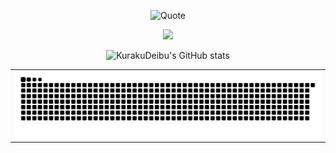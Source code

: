 <!--
**KurakuDeibu/KurakuDeibu** is a ✨ _special_ ✨ repository because its `README.md` (this file) appears on your GitHub profile.
Here are some ideas to get you started:

- 🔭 I’m currently working on ...
- 🌱 I’m currently learning ...
- 👯 I’m looking to collaborate on ...
- 🤔 I’m looking for help with ...
- 💬 Ask me about ...
- 📫 How to reach me: ...
- 😄 Pronouns: ...
- ⚡ Fun fact: ...
-->

<div align="center" >
  
<!-- Quotes -->
<!--<img src="https://quotes-github-readme.vercel.app/api?type=horizontal&theme=dark" /><br> -->
![Quote](https://github-readme-quotes-bay.vercel.app/quote?theme=dark&animation=default&layout=churchill&font=default&quoteType=random&fontColor=white)

<!-- GitHub-->
<img  src="https://github-profile-trophy.vercel.app/?username=KurakuDeibu&theme=gruvbox&row=1&column=6&no-frame=true&no-bg=true" /><br>

<!-- Github Stats-->
![KurakuDeibu's GitHub stats](https://github-readme-stats.vercel.app/api?username=KurakuDeibu&show_icons=true&theme=radical)

<table align="center" style="border-collapse: collapse; width: 100%; border: none;">
<tr>
    <td align="center" colspan="2" style="border: none;">
<picture>
  <source media="(prefers-color-scheme: dark)" srcset="github-user-contribution.svg" />
  <img alt="github-snake" src="github-user-contribution.svg" />
</picture>      
    </td>
  </tr>
</table>
